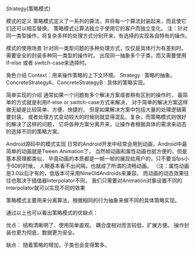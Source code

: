 Strategy(策略模式)

模式的定义
策略模式定义了一系列的算法，并将每一个算法封装起来，而且使它们还可以相互替换。
策略模式让算法独立于使用它的客户而独立变化。
注：针对同一类型操作，将复杂多样的处理方式分别开来，有选择的实现各自特有的操作。

模式的使用场景
针对同一类型问题的多种处理方式，仅仅是具体行为有差别时。
需要安全的封装多种同一类型的操作时。
出现同一抽象多个子类，而又需要使用if-else 或者 switch-case来选择时。

角色介绍
Context：用来操作策略的上下文环境。
Strategy : 策略的抽象。
ConcreteStrategyA、ConcreteStrategyB : 具体的策略实现。

简单实现的介绍
通常如果一个问题有多个解决方案或者稍有区别的操作时，
最简单的方式就是利用if-else or switch-case方式来解决，
对于简单的解决方案这样做无疑是比较简单、方便、快捷的，
但是如果解决方案中包括大量的处理逻辑需要封装，
或者处理方式变动较大的时候则就显得混乱、复杂，而策略模式则很好的解决了这样的问题，
它将各种方案分离开来，让操作者根据具体的需求来动态的选择不同的策略方案。 

Android源码中的模式实现
日常的Android开发中经常会用到动画，Android中最简单的动画就是Tween Animation了，
当然帧动画和属性动画也挺方便的，但是基本原理都类似，
毕竟动画的本质都是一帧一帧的展现给用户的，只不要当fps小于60的时候，
人眼基本看不出间隔，也就成了所谓的流畅动画。
（注：属性动画是3.0以后才有的，低版本可采用NineOldAndroids来兼容。
而动画的动态效果往往也取决于插值器Interpolator不同，
我们只需要对Animation对象设置不同的Interpolator就可以实现不同的效果

策略模式主要用来分离算法，根据相同的行为抽象来做不同的具体策略实现。

通过以上也可以看出策略模式的优缺点：

优点：
结构清晰明了、使用简单直观。
耦合度相对而言较低，扩展方便。
操作封装也更为彻底，数据更为安全。

缺点：
随着策略的增加，子类也会变得繁多。